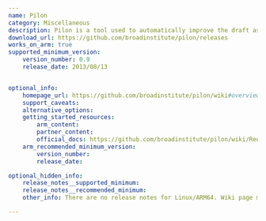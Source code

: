 ```yaml
---
name: Pilon
category: Miscellaneous
description: Pilon is a tool used to automatically improve the draft assemblies, and to find variations among strains, including large event detection.
download_url: https://github.com/broadinstitute/pilon/releases
works_on_arm: true
supported_minimum_version:
    version_number: 0.9
    release_date: 2013/08/13


optional_info:
    homepage_url: https://github.com/broadinstitute/pilon/wiki#overview
    support_caveats:
    alternative_options:
    getting_started_resources:
        arm_content:
        partner_content:
        official_docs: https://github.com/broadinstitute/pilon/wiki/Requirements-&-Usage#detailed-usage
    arm_recommended_minimum_version:
        version_number:
        release_date:

optional_hidden_info:
    release_notes__supported_minimum:
    release_notes__recommended_minimum:
    other_info: There are no release notes for Linux/ARM64. Wiki page mentions to run the released jar archives, which executes successfully on the Neovere N1, starting from the initial rolled out version 0.9. Package looks platform-independent.

---
```

